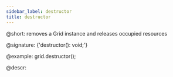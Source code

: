 ```yaml
---
sidebar_label: destructor
title: destructor
---          
```


@short: removes a Grid instance and releases occupied resources

@signature: {'destructor(): void;'}

@example:
grid.destructor();

@descr:

[comment]: # (@related: grid/usage.md#destructing-grid)
